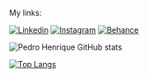 My links:


[![Linkedin](https://img.shields.io/badge/LinkedIn-0077B5?style=for-the-badge&logo=linkedin&logoColor=white)](https://www.linkedin.com/in/pedro-henrique-ribeiro-martins-2b87b0233/)
[![Instagram](https://img.shields.io/badge/Instagram-E4405F?style=for-the-badge&logo=instagram&logoColor=white)](https://www.instagram.com/pedro.r.martins/)
[![Behance](https://img.shields.io/badge/Behance-0054F7?style=for-the-badge&logo=behance&logoColor=white)](https://www.behance.net/377e9342)

![Pedro Henrique GitHub stats](https://github-readme-stats.vercel.app/api?username=pedrohrrm&show_icons=true&theme=dracula)

[![Top Langs](https://github-readme-stats.vercel.app/api/top-langs/?username=pedrohrrm&layout=compact&theme=dracula)](https://github.com/anuraghazra/github-readme-stats)
